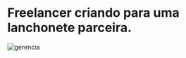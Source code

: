 # Freelancer criando para uma lanchonete parceira.

![gerencia](https://user-images.githubusercontent.com/37386568/215894674-b750793a-7440-4baa-b438-cf40db1c7f47.png)
